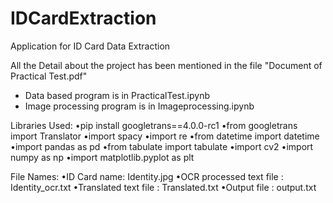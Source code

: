 # IDCardExtraction

Application for ID Card Data Extraction

All the Detail about the project has been mentioned in the file "Document of Practical Test.pdf"

* Data based program is in PracticalTest.ipynb
* Image processing program is in Imageprocessing.ipynb

Libraries Used:
•pip install googletrans==4.0.0-rc1
•from googletrans import Translator
•import spacy
•import re
•from datetime import datetime
•import pandas as pd
•from tabulate import tabulate
•import cv2
•import numpy as np
•import matplotlib.pyplot as plt

File Names:
•ID Card name: Identity.jpg
•OCR processed text file : Identity_ocr.txt
•Translated text file : Translated.txt
•Output file : output.txt
